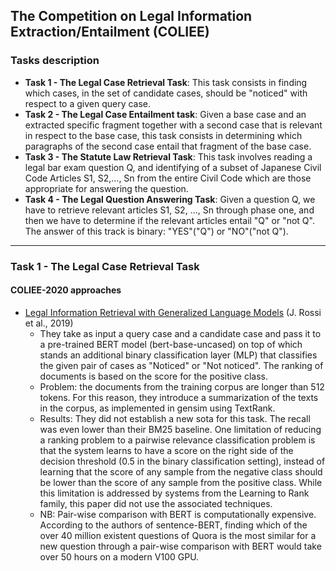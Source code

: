 ## The Competition on Legal Information Extraction/Entailment (COLIEE)

### Tasks description

- **Task 1 - The Legal Case Retrieval Task**: This task consists in finding which cases, in the set of candidate cases, should be "noticed" with respect to a given query case.
- **Task 2 - The Legal Case Entailment task**: Given a base case and an extracted specific fragment together with a second case that is relevant in respect to the base case, this task consists in determining which paragraphs of the second case entail that fragment of the base case.
- **Task 3 - The Statute Law Retrieval Task**: This task involves reading a legal bar exam question Q, and identifying of a subset of Japanese Civil Code Articles S1, S2,..., Sn from the entire Civil Code which are those appropriate for answering the question.
- **Task 4 - The Legal Question Answering Task**: Given a question Q, we have to retrieve relevant articles S1, S2, ..., Sn through phase one, and then we have to determine if the relevant articles entail "Q" or "not Q". The answer of this track is binary: "YES"("Q") or "NO"("not Q").

***

### Task 1 - The Legal Case Retrieval Task

#### COLIEE-2020 approaches

- <ins>Legal Information Retrieval with Generalized Language Models</ins> (J. Rossi et al., 2019)
  - They take as input a query case and a candidate case and pass it to a pre-trained BERT model (bert-base-uncased) on top of which stands an additional binary classification layer (MLP) that classifies the given pair of cases as "Noticed" or "Not noticed". The ranking of documents is based on the score for the positive class.
  - Problem: the documents from the training corpus are longer than 512 tokens. For this reason, they introduce a summarization of the texts in the corpus, as implemented in gensim using TextRank.
  - Results: They did not establish a new sota for this task. The recall was even lower than their BM25 baseline. One limitation of reducing a ranking problem to a pairwise relevance classification problem is that the system learns to have a score on the right side of the decision threshold (0.5 in the binary classification setting), instead of learning that the score of any sample from the negative class should be lower than the score of any sample from the positive class. While this limitation is addressed by systems from the Learning to Rank family, this paper did not use the associated techniques.
  - NB: Pair-wise comparison with BERT is computationally expensive. According to the authors of sentence-BERT, finding which of the over 40 million existent questions of Quora is the most similar for a new question through a pair-wise comparison with BERT would take over 50 hours on a modern V100 GPU.
